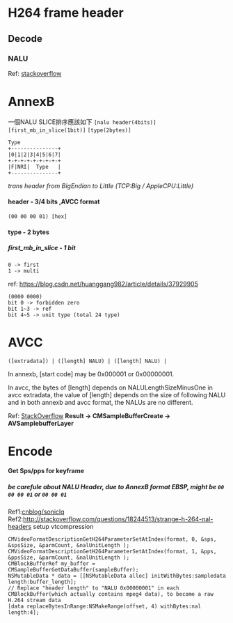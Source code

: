 # H264 frame header

## Decode
### NALU
Ref: [stackoverflow](https://stackoverflow.com/questions/28396622/extracting-h264-from-cmblockbuffer)

# AnnexB
一個NALU SLICE排序應該如下
`[nalu header(4bits)]` `[first_mb_in_slice(1bit)]` `[type(2bytes)]` 
```
Type
+---------------+ 
|0|1|2|3|4|5|6|7| 
+-+-+-+-+-+-+-+-+ 
|F|NRI|  Type   | 
+---------------+
```
*trans header from BigEndian to Little (TCP:Big / AppleCPU:Little)*
#### header - 3/4 bits ,AVCC format
```
(00 00 00 01) [hex]
```
#### type - 2 bytes
##### first_mb_in_slice - 1 bit
```
0 -> first
1 -> multi
```
ref: https://blog.csdn.net/huanggang982/article/details/37929905
```
(0000 0000)
bit 0 -> forbidden zero
bit 1~3 -> ref
bit 4~5 -> unit type (total 24 type)
```


# AVCC
```
([extradata]) | ([length] NALU) | ([length] NALU) |
```

In annexb, [start code] may be 0x000001 or 0x00000001.

In avcc, the bytes of [length] depends on NALULengthSizeMinusOne in avcc extradata, the value of [length] depends on the size of following NALU and in both annexb and avcc format, the NALUs are no different.

Ref: [StackOverflow](https://stackoverflow.com/questions/23404403/need-to-convert-h264-stream-from-annex-b-format-to-avcc-format)
**Result -> CMSampleBufferCreate -> AVSamplebufferLayer**

# Encode
#### Get Sps/pps for keyframe 
##### be carefule about NALU Header, due to AnnexB format EBSP, might be `00 00 00 01` or `00 00 01` 
Ref1:[cnblog/soniclq](https://www.cnblogs.com/soniclq/archive/2012/05/04/2482185.html)
Ref2:http://stackoverflow.com/questions/18244513/strange-h-264-nal-headers
setup vtcompression
```objc
CMVideoFormatDescriptionGetH264ParameterSetAtIndex(format, 0, &sps, &spsSize, &parmCount, &nalUnitLength );
CMVideoFormatDescriptionGetH264ParameterSetAtIndex(format, 1, &pps, &ppsSize, &parmCount, &nalUnitLength );
CMBlockBufferRef my_buffer = CMSampleBufferGetDataBuffer(sampleBuffer);
NSMutableData * data = [[NSMutableData alloc] initWithBytes:sampledata length:buffer_length];
// Replace "header length" to "NALU 0x00000001" in each CMBlockBuffer(which actually contains mpeg4 data), to become a raw H.264 stream data
[data replaceBytesInRange:NSMakeRange(offset, 4) withBytes:nal length:4];
```
​
